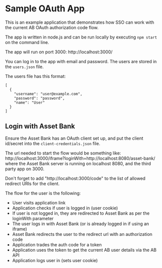 Sample OAuth App
================

This is an example application that demonstrates how SSO can work with the current AB OAuth authorization code flow.

The app is written in node.js and can be run locally by executing `npm start` on the command line.

The app will run on port 3000: http://localhost:3000/

You can log in to the app with email and password.
The users are stored in the `users.json` file.

The users file has this format:
```
[
  {
    "username": "user@example.com",
    "password": "password",
    "name": "User"
  }
]
```


Login with Asset Bank
---------------------

Ensure the Asset Bank has an OAuth client set up, and put the client id/secret into the `client-credentials.json` file.

The url needed to start the flow would be something like:
http://localhost:3000/iframe?loginWith=http://localhost:8080/asset-bank/
where the Asset Bank server is running on localhost 8080, and the third party app on 3000.

Don't forget to add "http://localhost:3000/code" to the list of allowed redirect URIs for the client.

The flow for the user is the following:
* User visits application link
* Application checks if user is logged in (user cookie)
* If user is not logged in, they are redirected to Asset Bank as per the loginWith parameter
* The user logs in with Asset Bank (or is already logged in if using an iframe)
* Asset Bank redirects the user to the redirect url with an authorization code
* Application trades the auth code for a token
* Application uses the token to get the current AB user details via the AB API
* Application logs user in (sets user cookie)
